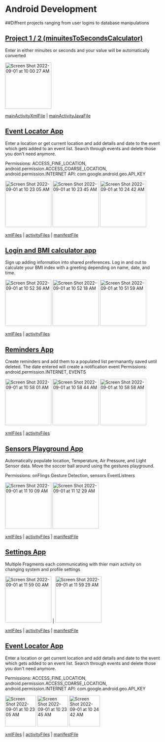 # Android Development

##Diffrent projects ranging from user logins to database manipulations

## [Project 1 / 2 (minuitesToSecondsCalculator)](https://github.com/arthurhernandez/Android-Development/tree/main/Project1%202)

Enter in either minuites or seconds and your value will be automatically converted

<img width="150" alt="Screen Shot 2022-09-01 at 10 00 27 AM" src="https://user-images.githubusercontent.com/86990879/187946877-17fdcc8a-9f40-4694-a2ac-fbb5c7d532d9.png">

[mainActivityXmlFile](https://github.com/arthurhernandez/Android-Development/blob/main/Project1%202/app/src/main/res/layout/activity_main.xml) | [mainActivityJavaFile](https://github.com/arthurhernandez/Android-Development/blob/main/Project1%202/app/src/main/java/com/example/project1/MainActivity.java)

## [Event Locator App](https://github.com/arthurhernandez/Android-Development/tree/main/LocationApp)

Enter a location or get current location and add details and date to the event which gets added to an event list. Search through events and delete those you don't need anymore. 

Permissions: ACCESS_FINE_LOCATION, android.permission.ACCESS_COARSE_LOCATION, android.permission.INTERNET
API: com.google.android.geo.API_KEY

<img width="150" alt="Screen Shot 2022-09-01 at 10 23 05 AM" src="https://user-images.githubusercontent.com/86990879/187951822-cf907258-4ac5-420a-b7e5-8bf605a4623c.png"> <img width="150" alt="Screen Shot 2022-09-01 at 10 23 45 AM" src="https://user-images.githubusercontent.com/86990879/187951972-aa8e798b-7649-4f5e-a663-5136b82ee1ad.png"> <img width="150" alt="Screen Shot 2022-09-01 at 10 24 42 AM" src="https://user-images.githubusercontent.com/86990879/187952183-026f59b2-56f5-46d9-8fd6-53eb2c3a2191.png">


[xmlFiles](https://github.com/arthurhernandez/Android-Development/tree/main/LocationApp/app/src/main/res/layout) | [activityFiles](https://github.com/arthurhernandez/Android-Development/tree/main/LocationApp/app/src/main/java/com/example/locationapp) | [manifestFile](https://github.com/arthurhernandez/Android-Development/blob/main/LocationApp/app/src/main/AndroidManifest.xml)

## [Login and BMI calculator app](https://github.com/arthurhernandez/Android-Development/tree/main/MyBMICalculator)

Sign up adding information into shared preferences. Log in and out to calculate your BMI index with a greeting depending on name, date, and time. 

<img width="150" alt="Screen Shot 2022-09-01 at 10 52 36 AM" src="https://user-images.githubusercontent.com/86990879/187958402-abc7043d-4cf2-4f7b-bb1b-cb69d1bb69ae.png"> <img width="150" alt="Screen Shot 2022-09-01 at 10 52 18 AM" src="https://user-images.githubusercontent.com/86990879/187958317-9d294020-f551-4521-a805-f9d0278b51bf.png"> <img width="150" alt="Screen Shot 2022-09-01 at 10 51 59 AM" src="https://user-images.githubusercontent.com/86990879/187958274-eec2ce49-5c61-4b0b-965f-b4f67862fbbb.png">

[xmlFiles](https://github.com/arthurhernandez/Android-Development/tree/main/MyBMICalculator/app/src/main/res/layout) | [activityFiles](https://github.com/arthurhernandez/Android-Development/tree/main/MyBMICalculator/app/src/main/java/com/example/mybmicalculator)

## [Reminders App](https://github.com/arthurhernandez/Android-Development/tree/main/Project3)

Create reminders and add them to a populated list permanantly saved until deleted. The date entered will create a notification event
Permissions: android.permission.INTERNET, EVENTS

<img width="150" alt="Screen Shot 2022-09-01 at 10 58 01 AM" src="https://user-images.githubusercontent.com/86990879/187959599-70211f18-1949-4fec-bfa6-257cdf13a33f.png"> <img width="150" alt="Screen Shot 2022-09-01 at 10 58 44 AM" src="https://user-images.githubusercontent.com/86990879/187959753-01388aaa-9849-4e25-85d8-58b7d62f177c.png"> <img width="150" alt="Screen Shot 2022-09-01 at 10 58 58 AM" src="https://user-images.githubusercontent.com/86990879/187959820-edd02c20-6c7a-41ef-9765-44c2a0ef9590.png">

[xmlFiles](https://github.com/arthurhernandez/Android-Development/tree/main/Project3/app/src/main/res) | [activityFiles](https://github.com/arthurhernandez/Android-Development/tree/main/Project3/app/src/main/java/com/example/project3)

## [Sensors Playground App](https://github.com/arthurhernandez/Android-Development/tree/main/Project5)

Automatically populate location, Temperature, Air Pressure, and Light Sensor data. Move the soccer ball around using the gestures playground.

Permissions: onFlings Gesture Detection, sensors EventListners 

<img width="150" alt="Screen Shot 2022-09-01 at 11 10 09 AM" src="https://user-images.githubusercontent.com/86990879/187961871-7c6c9bc1-1481-4ba6-943e-d353df6140d0.png"> <img width="150" alt="Screen Shot 2022-09-01 at 11 12 29 AM" src="https://user-images.githubusercontent.com/86990879/187962326-6a6d4541-9d81-402d-83ab-36756f27be00.png">


[xmlFiles](https://github.com/arthurhernandez/Android-Development/tree/main/Project5/app/src/main/res) | [activityFiles](https://github.com/arthurhernandez/Android-Development/tree/main/Project5/app/src/main/java/com/example/project5) | [manifestFile](https://github.com/arthurhernandez/Android-Development/blob/main/Project5/app/src/main/AndroidManifest.xml)

## [Settings App](https://github.com/arthurhernandez/Android-Development/tree/main/SettingsApp)

Multiple Fragments each communicating with thier main activity on changing system and profile settings

<img width="150" alt="Screen Shot 2022-09-01 at 11 59 00 AM" src="https://user-images.githubusercontent.com/86990879/187970754-fa16599a-45c7-4481-8aee-9a574b2259c8.png"> | <img width="150" alt="Screen Shot 2022-09-01 at 11 59 29 AM" src="https://user-images.githubusercontent.com/86990879/187970849-8ceeca9d-1539-409d-b9cb-dd9dbf2b3590.png">

[xmlFiles](https://github.com/arthurhernandez/Android-Development/tree/main/SettingsApp/app/src/main/res/layout) | [activityFiles](https://github.com/arthurhernandez/Android-Development/tree/main/SettingsApp/app/src/main/java/com/example/settingsapp) | [manifestFile](https://github.com/arthurhernandez/Android-Development/blob/main/SettingsApp/app/src/main/AndroidManifest.xml)

## [Event Locator App](https://github.com/arthurhernandez/Android-Development/tree/main/LocationApp)

Enter a location or get current location and add details and date to the event which gets added to an event list. Search through events and delete those you don't need anymore. 

Permissions: ACCESS_FINE_LOCATION, android.permission.ACCESS_COARSE_LOCATION, android.permission.INTERNET
API: com.google.android.geo.API_KEY

<img width="100" alt="Screen Shot 2022-09-01 at 10 23 05 AM" src="https://user-images.githubusercontent.com/86990879/187951822-cf907258-4ac5-420a-b7e5-8bf605a4623c.png"> <img width="100" alt="Screen Shot 2022-09-01 at 10 23 45 AM" src="https://user-images.githubusercontent.com/86990879/187951972-aa8e798b-7649-4f5e-a663-5136b82ee1ad.png"> <img width="100" alt="Screen Shot 2022-09-01 at 10 24 42 AM" src="https://user-images.githubusercontent.com/86990879/187952183-026f59b2-56f5-46d9-8fd6-53eb2c3a2191.png">


[xmlFiles](https://github.com/arthurhernandez/Android-Development/tree/main/LocationApp/app/src/main/res/layout) | [activityFiles](https://github.com/arthurhernandez/Android-Development/tree/main/LocationApp/app/src/main/java/com/example/locationapp) | [manifestFile](https://github.com/arthurhernandez/Android-Development/blob/main/LocationApp/app/src/main/AndroidManifest.xml)

